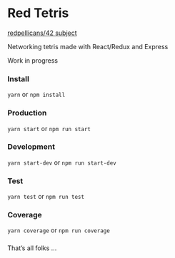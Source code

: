 # Red Tetris 

[redpellicans/42 subject](https://cdn.intra.42.fr/pdf/pdf/951/red_tetris.fr.pdf)

Networking tetris made with React/Redux and Express

Work in progress

### Install

```yarn``` or ```npm install```

### Production

```yarn start``` or ```npm run start```

### Development

```yarn start-dev``` or ```npm run start-dev```

### Test

```yarn test``` or ```npm run test```

### Coverage

```yarn coverage``` or ```npm run coverage```

###

That’s all folks ... 
